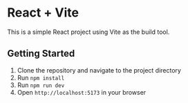 # React + Vite
This is a simple React project using Vite as the build tool.

## Getting Started
1. Clone the repository and navigate to the project directory
2. Run `npm install`
3. Run `npm run dev`
4. Open `http://localhost:5173` in your browser

